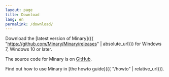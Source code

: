 ```yaml
---
layout: page
title: Download
lang: en
permalink: /download/
---
```


Download the [latest version of Minary]({{ "https://github.com/Minary/Minary/releases" | absolute_url}}) for Windows 7, Windows 10 or later.

The source code for Minary is on [GitHub](https://www.github.com/minary).

Find out how to use Minary in [the howto guide]({{ "/howto" | relative_url}}).
